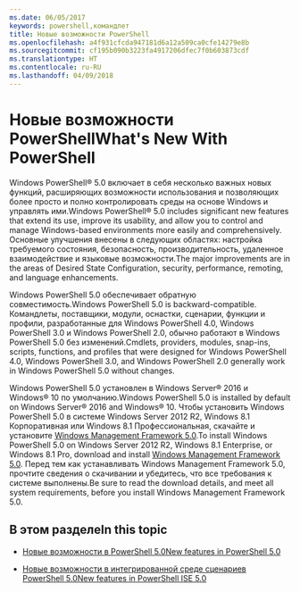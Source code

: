 ```yaml
---
ms.date: 06/05/2017
keywords: powershell,командлет
title: Новые возможности PowerShell
ms.openlocfilehash: a4f931cfcda947181d6a12a509ca0cfe14279e8b
ms.sourcegitcommit: cf195b090b3223fa4917206dfec7f0b603873cdf
ms.translationtype: HT
ms.contentlocale: ru-RU
ms.lasthandoff: 04/09/2018
---
```

# <a name="what39s-new-with-powershell"></a><span data-ttu-id="27a09-103">Новые возможности PowerShell</span><span class="sxs-lookup"><span data-stu-id="27a09-103">What&#39;s New With PowerShell</span></span>
<span data-ttu-id="27a09-104">Windows PowerShell® 5.0 включает в себя несколько важных новых функций, расширяющих возможности использования и позволяющих более просто и полно контролировать среды на основе Windows и управлять ими.</span><span class="sxs-lookup"><span data-stu-id="27a09-104">Windows PowerShell® 5.0 includes significant new features that extend its use, improve its usability, and allow you to control and manage Windows-based environments more easily and comprehensively.</span></span>  <span data-ttu-id="27a09-105">Основные улучшения внесены в следующих областях: настройка требуемого состояния, безопасность, производительность, удаленное взаимодействие и языковые возможности.</span><span class="sxs-lookup"><span data-stu-id="27a09-105">The major improvements are in the areas of Desired State Configuration, security, performance, remoting, and language enhancements.</span></span>

<span data-ttu-id="27a09-106">Windows PowerShell 5.0 обеспечивает обратную совместимость.</span><span class="sxs-lookup"><span data-stu-id="27a09-106">Windows PowerShell 5.0 is backward-compatible.</span></span> <span data-ttu-id="27a09-107">Командлеты, поставщики, модули, оснастки, сценарии, функции и профили, разработанные для Windows PowerShell 4.0, Windows PowerShell 3.0 и Windows PowerShell 2.0, обычно работают в Windows PowerShell 5.0 без изменений.</span><span class="sxs-lookup"><span data-stu-id="27a09-107">Cmdlets, providers, modules, snap-ins, scripts, functions, and profiles that were designed for Windows PowerShell 4.0, Windows PowerShell 3.0, and Windows PowerShell 2.0 generally work in Windows PowerShell 5.0 without changes.</span></span>

<span data-ttu-id="27a09-108">Windows PowerShell 5.0 установлен в Windows Server® 2016 и Windows® 10 по умолчанию.</span><span class="sxs-lookup"><span data-stu-id="27a09-108">Windows PowerShell 5.0 is installed by default on Windows Server® 2016 and Windows® 10.</span></span> <span data-ttu-id="27a09-109">Чтобы установить Windows PowerShell 5.0 в системе Windows Server 2012 R2, Windows 8.1 Корпоративная или Windows 8.1 Профессиональная, скачайте и установите [Windows Management Framework 5.0](https://go.microsoft.com/fwlink/?linkid=830436).</span><span class="sxs-lookup"><span data-stu-id="27a09-109">To install Windows PowerShell 5.0 on Windows Server 2012 R2, Windows 8.1 Enterprise, or Windows 8.1 Pro, download and install [Windows Management Framework 5.0](https://go.microsoft.com/fwlink/?linkid=830436).</span></span> <span data-ttu-id="27a09-110">Перед тем как устанавливать Windows Management Framework 5.0, прочтите сведения о скачивании и убедитесь, что все требования к системе выполнены.</span><span class="sxs-lookup"><span data-stu-id="27a09-110">Be sure to read the download details, and meet all system requirements, before you install Windows Management Framework 5.0.</span></span>

## <a name="in-this-topic"></a><span data-ttu-id="27a09-111">В этом разделе</span><span class="sxs-lookup"><span data-stu-id="27a09-111">In this topic</span></span>

- [<span data-ttu-id="27a09-112">Новые возможности в PowerShell 5.0</span><span class="sxs-lookup"><span data-stu-id="27a09-112">New features in  PowerShell 5.0</span></span>](What-s-New-in-Windows-PowerShell-50.md)

- [<span data-ttu-id="27a09-113">Новые возможности в интегрированной среде сценариев PowerShell 5.0</span><span class="sxs-lookup"><span data-stu-id="27a09-113">New features in PowerShell ISE 5.0</span></span>](What-s-New-in-the-PowerShell-50-ISE.md)

<!--
- New features in Windows PowerShell 4.0

- New features in Windows PowerShell 3.0
-->